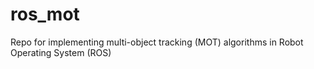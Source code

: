 # ros_mot
Repo for implementing multi-object tracking (MOT) algorithms in Robot Operating System (ROS)
